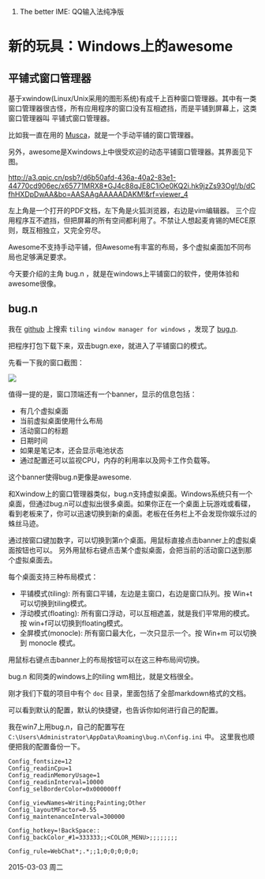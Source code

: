 
1. The better IME: QQ输入法纯净版

# 新的玩具：Windows上的awesome #

## 平铺式窗口管理器 ##

基于xwindow(Linux/Unix采用的图形系统)有成千上百种窗口管理器。其中有一类窗口管理器很古怪，所有应用程序的窗口没有互相遮挡，而是平铺到屏幕上，这类窗口管理器叫 平铺式窗口管理器。

比如我一直在用的 [Musca](http://www.baidu.com/link?url=Mvgiv9ayeg9J6IznonDXfXDLcWYp1Lej3x6-nkKQmUs0OddIYn_QZzfG2UnaYAxYM54cy4rMqdk9nYXGYe2PQK)，就是一个手动平铺的窗口管理器。

另外，awesome是Xwindows上中很受欢迎的动态平铺窗口管理器。其界面见下图。

http://a3.qpic.cn/psb?/d6b50afd-436a-40a2-83e1-44770cd906ec/x65771MRX8*GJ4c88qJE8C1iOe0KQ2i.hk9jzZs93Og!/b/dCfhHXDpDwAA&bo=AASAAgAAAAADAKM!&rf=viewer_4

左上角是一个打开的PDF文档，左下角是火狐浏览器，右边是vim编辑器。
三个应用程序互不遮挡，但把屏幕的所有空间都利用了。不禁让人想起麦肯锡的MECE原则，既互相独立，又完全穷尽。

Awesome不支持手动平铺，但Awesome有丰富的布局，多个虚拟桌面加不同布局也足够满足要求。

今天要介绍的主角 bug.n ，就是在windows上平铺窗口的软件，使用体验和awesome很像。

## bug.n ##

我在 [github](https://github.com) 上搜索 `tiling window manager for windows` ，发现了 [bug.n](https://github.com/fuhsjr00/bug.n).

把程序打包下载下来，双击bugn.exe，就进入了平铺窗口的模式。

先看一下我的窗口截图：

![](http://a3.qpic.cn/psb?/d6b50afd-436a-40a2-83e1-44770cd906ec/xe0aKAj3J6cQ6mcx2XnKYtjnT2jaVsmoCUUd1OER42k!/b/dDZHQHe5FQAA&bo=cgSAAgAAAAADB9Y!&rf=viewer_4)


值得一提的是，窗口顶端还有一个banner，显示的信息包括：

- 有几个虚拟桌面
- 当前虚拟桌面使用什么布局
- 活动窗口的标题
- 日期时间
- 如果是笔记本，还会显示电池状态
- 通过配置还可以监视CPU，内存的利用率以及网卡工作负载等。

这个banner使得bug.n更像是awesome.

和Xwindow上的窗口管理器类似，bug.n支持虚拟桌面。Windows系统只有一个桌面，但通过bug.n可以虚拟出很多桌面。如果你正在一个桌面上玩游戏或看碟，看到老板来了，你可以迅速切换到新的桌面。老板在任务栏上不会发现你娱乐过的蛛丝马迹。

通过按窗口键加数字，可以切换到第n个桌面。用鼠标直接点击banner上的虚拟桌面按钮也可以。
另外用鼠标右键点击某个虚拟桌面，会把当前的活动窗口送到那个虚拟桌面去。

每个桌面支持三种布局模式：

- 平铺模式(tiling): 所有窗口平铺，左边是主窗口，右边是窗口队列。按 Win+t 可以切换到tiling模式。
- 浮动模式(floating): 所有窗口浮动，可以互相遮盖，就是我们平常用的模式。按 win+f可以切换到floating模式。
- 全屏模式(monocle): 所有窗口最大化，一次只显示一个。按 Win+m 可以切换到 monocle 模式。

用鼠标右键点击banner上的布局按钮可以在这三种布局间切换。

bug.n 和同类的windows上的tiling wm相比，就是文档很全。

刚才我们下载的项目中有个 `doc` 目录，里面包括了全部markdown格式的文档。

可以看到默认的配置，默认的快捷键，也告诉你如何进行自己的配置。

我在win7上用bug.n，自己的配置写在 `C:\Users\Administrator\AppData\Roaming\bug.n\Config.ini` 中。
这里我也顺便把我的配置备份一下。

    Config_fontsize=12
    Config_readinCpu=1
    Config_readinMemoryUsage=1
    Config_readinInterval=10000
    Config_selBorderColor=0x000000ff

    Config_viewNames=Writing;Painting;Other
    Config_layoutMFactor=0.55
    Config_maintenanceInterval=300000

    Config_hotkey=!BackSpace::
    Config_backColor_#1=333333;;<COLOR_MENU>;;;;;;;;

    Config_rule=WebChat*;.*;;1;0;0;0;0;0;

2015-03-03 周二
